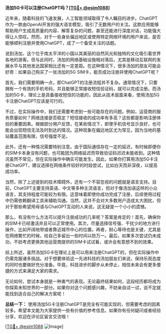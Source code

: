**汤加5G卡可以注册ChatGPT吗？[[TG💪+ @esim1088](https://t.me/s/esim1088)]**

近年来，随着科技的飞速发展，人工智能领域取得了令人瞩目的进步。ChatGPT作为一款由OpenAI开发的强大语言模型，吸引了无数用户的关注。这款应用能够帮助用户生成高质量的内容、解答复杂的问题，甚至还能进行深度对话，功能强大得让人惊叹。然而，对于一些身处偏远地区或使用特定网络环境的用户来说，是否能够顺利注册并使用ChatGPT，成了一个备受关注的话题。

说到汤加，这个位于南太平洋的小国以其美丽的自然风光和独特的文化吸引着世界各地的游客。但与此同时，汤加的网络基础设施相对落后，尤其是移动互联网的发展水平与其他发达国家相比还有一定差距。在这种情况下，很多汤加的朋友可能会好奇：如果自己购买了一张汤加的5G SIM卡，能否成功注册并使用ChatGPT呢？

首先，我们需要明确一点，即ChatGPT的注册流程并不复杂。通常情况下，只要拥有一个有效的手机号码，并且能够正常接收短信验证码，就可以完成注册。而汤加的5G卡，理论上是具备接收短信的功能的，因此从技术层面来看，使用汤加5G卡注册ChatGPT应该是可行的。

不过，在实际操作中，我们还需要考虑到一些可能存在的问题。例如，运营商的服务质量如何？网络连接是否稳定？短信接收的成功率有多高？这些都是影响注册体验的重要因素。根据部分用户反馈，在某些情况下，即使手机信号显示良好，也可能会出现短信无法及时到达的情况。这种现象在偏远地区尤为常见，因为当地的基站覆盖范围有限，信号强度不足。

此外，还有一种情况需要特别注意。由于国际通信存在一定的延迟，有时候即便你的SIM卡本身没有问题，也可能因为网络延迟而导致验证码迟迟未能收到。这种情况虽然不常见，但在实际操作中确实可能发生。因此，如果你打算用汤加5G卡注册ChatGPT，建议选择在网络条件较好的时段尝试，比如白天而非深夜，以提高成功率。

当然，除了上述提到的技术障碍外，还有一个不容忽视的问题就是语言支持。目前，ChatGPT主要支持英语、中文等多种主流语言，但对于像汤加语这样的小众语言，其支持程度可能较为有限。这意味着即使你成功完成了注册，后续使用过程中仍需依赖翻译工具来辅助沟通。当然，这并不会对大多数用户造成太大困扰，但对于那些希望用母语与ChatGPT互动的人来说，这无疑是一个小小的遗憾。

那么，有没有什么方法可以提升注册成功的几率呢？答案是肯定的！首先，确保你的SIM卡已经激活并且可以正常使用。其次，尽量选择信号强、干扰少的地方进行操作，比如开阔地带或者靠近城市中心的位置。再者，耐心等待也是关键，尤其是在网络繁忙的时候，给自己多留出一些时间以防万一。最后，如果多次尝试仍未成功，不妨考虑更换其他运营商提供的SIM卡试试看，或许会有意想不到的效果。

综上所述，虽然汤加5G卡在理论上是可以用来注册ChatGPT的，但在实际操作中仍需克服诸多挑战。对于想要体验这一先进科技的汤加朋友们来说，保持乐观态度的同时也要做好充分准备。毕竟，科技进步的脚步从未停止，相信未来会有更多便捷的方式来满足大家的需求。

无论如何，尝试本身就是一种勇气的表现。无论最终结果如何，这段经历都将成为你探索未知世界的一部分。如果你对这个问题感兴趣，不妨亲自试一试，说不定就能找到适合自己的解决方案呢！

**总结一下：** 使用汤加5G卡注册ChatGPT是完全有可能实现的，但需要考虑的因素较多。希望本文能为大家提供一些有价值的参考信息。如果你有任何疑问或者经验分享，欢迎在评论区留言交流哦！

[[TG💪+ @esim1088](https://t.me/s/esim1088) ![Image](https://i.postimg.cc/4NQfJmqS/Snipaste-2025-05-13-00-14-12.png)]